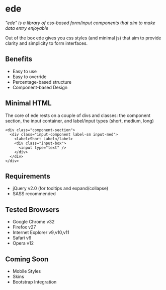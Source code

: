 ede
===

*"ede" is a library of css-based form/input components that aim to make data entry enjoyable*

Out of the box ede gives you css styles (and minimal js) that aim to provide clarity and simplicity to form interfaces.

Benefits
--------
* Easy to use
* Easy to override
* Percentage-based structure
* Component-based Design


Minimal HTML
------------

The core of ede rests on a couple of divs and classes: the component section, the input container, and label/input types (short, medium, long)

```
<div class="component-section">
  <div class="input-component label-sm input-med">
    <label>Short Label</label>
    <div class="input-box">
      <input type="text" />
    </div>
  </div>
</div>
```

Requirements
------------
* jQuery v2.0 (for tooltips and expand/collapse)
* SASS recommended


Tested Browsers
---------------
* Google Chrome v32
* Firefox v27
* Internet Explorer v9,v10,v11
* Safari v6
* Opera v12


Coming Soon
-----------

* Mobile Styles
* Skins
* Bootstrap Integration